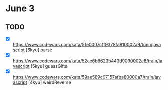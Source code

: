 # June 3

## TODO

- [x] <https://www.codewars.com/kata/51e0007c1f9378fa810002a9/train/javascript> [6kyu] parse
- [x] <https://www.codewars.com/kata/52ae6b6623b443d9090002c8/train/javascript> [5kyu] guessGifts
- [x] <https://www.codewars.com/kata/59ae589c07157afba80000a7/train/javascript> [4kyu] weirdReverse
